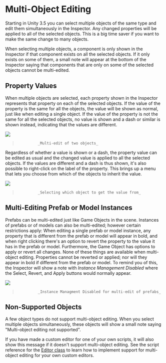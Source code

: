 Multi-Object Editing
====================


Starting in Unity 3.5 you can select multiple objects of the same type and edit them simultaneously in the <span class=keyword>Inspector</span>. Any changed properties will be applied to all of the selected objects. This is a big time saver if you want to make the same change to many objects.

When selecting multiple objects, a component is only shown in the <span class=keyword>Inspector</span> if that component exists on all the selected objects. If it only exists on some of them, a small note will appear at the bottom of the Inspector saying that components that are only on some of the selected objects cannot be multi-edited.

Property Values
---------------



When multiple objects are selected, each property shown in the Inspector represents that property on each of the selected objects. If the value of the property is the same for all the objects, the value will be shown as normal, just like when editing a single object. If the value of the property is not the same for all the selected objects, no value is shown and a dash or similar is shown instead, indicating that the values are different.

![](http://docwiki.hq.unity3d.com/uploads/Main/MultiEditElectricBothWithLines.png)  
>              _Multi-edit of two objects_

Regardless of whether a value is shown or a dash, the property value can be edited as usual and the changed value is applied to all the selected objects. If the values are different and a dash is thus shown, it's also possible to right-click on the label of the property. This brings up a menu that lets you choose from which of the objects to inherit the value. 

![](http://docwiki.hq.unity3d.com/uploads/Main/MultiEditPullDown.png)  
>              _Selecting which object to get the value from_

Multi-Editing Prefab or Model Instances
---------------------------------------


Prefabs can be multi-edited just like Game Objects in the scene. Instances of prefabs or of models can also be multi-edited; however certain restrictions apply: When editing a single prefab or model instance, any property that is different from the prefab or model will appear in bold, and when right clicking there's an option to revert the property to the value it has in the prefab or model. Furthermore, the Game Object has options to apply or revert all changes. None of these things are available when multi-object editing. Properties cannot be reverted or applied; nor will they appear in bold if different from the prefab or model. To remind you of this, the <span class=keyword>Inspector</span> will show a note with _Instance Management Disabled_ where the <span class=menu>Select</span>, <span class=menu>Revert</span>, and <span class=menu>Apply</span> buttons would normally appear.

![](http://docwiki.hq.unity3d.com/uploads/Main/MultiEditInstanceManagementDisabled.png)  
>              _Instance Managment Disabled for multi-edit of prefabs_

Non-Supported Objects
---------------------


A few object types do not support multi-object editing. When you select multiple objects simultaneously, these objects will show a small note saying "Multi-object editing not supported".

If you have made a custom editor for one of your own scripts, it will also show this message if it doesn't support multi-object editing. See the script reference for the [Editor class](scriptref:editor.html.html) to learn how to implement support for multi-object editing for your own custom editors.

